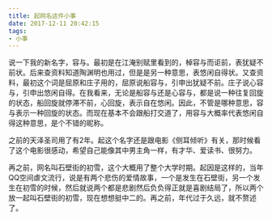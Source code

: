 ```yaml
---
title: 起网名这件小事
date: 2017-12-11 20:42:15
tags:
- 小事
---
```


说一下我的新名字，容与。最初是在江淹别赋里看到的，棹容与而讵前，表犹疑不前状。后来查资料知道陶渊明也用过，但是是另一种意思，表悠闲自得状。又查资料，最初这个词是屈原和庄子用的，屈原说船容与，引申出犹疑不前。庄子说心容与，引申出悠闲自得。在我看来，无论是船容与还是心容与，都是说一种往复回旋的状态，船回旋就停滞不前，心回旋，表示自在悠闲。因此，不管是哪种意思，容与表示一种回旋的状态。而现在基本不会跟船打交道了，用容与大概率代表悠闲自得这种意思，是个不错的昵称。

之前的天泽圣司用了有2年。起这个名字还是跟电影《侧耳倾听》有关，那时候看了这个电影很感动，希望自己能像其中男主角一样，有才华、爱读书、很努力。

再之前，网名叫石壁街的初雪，这个大概用了整个大学时期。起因是这样的，当年QQ空间虐文流行，说是有两个悲伤的爱情故事，一个是发生在石壁街，另一个发生在初雪的时候，然后就说两个都是悲剧然后负负得正就是喜剧结局了，所以两个放一起叫石壁街的初雪，现在想想挺中二的。再之前，年代过于久远，就不赘述了。
